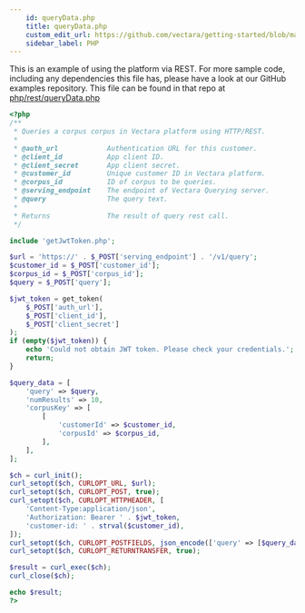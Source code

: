 ```yaml
---
    id: queryData.php
    title: queryData.php
    custom_edit_url: https://github.com/vectara/getting-started/blob/main/language-examples/php/rest/queryData.php
    sidebar_label: PHP
---
```


This is an example of using the platform via REST.  For more sample code, including any dependencies this file has, please have a look at our GitHub examples repository.  This file can be found in that repo at <a href="https://github.com/vectara/getting-started/tree/main/language-examples/php/rest/queryData.php">php/rest/queryData.php</a>

```php title="php/rest/queryData.php"
<?php
/**
 * Queries a corpus corpus in Vectara platform using HTTP/REST.
 *
 * @auth_url            Authentication URL for this customer.
 * @client_id           App client ID.
 * @client_secret       App client secret.
 * @customer_id         Unique customer ID in Vectara platform.
 * @corpus_id           ID of corpus to be queries.
 * @serving_endpoint    The endpoint of Vectara Querying server.
 * @query               The query text.
 *
 * Returns              The result of query rest call.
 */

include 'getJwtToken.php';

$url = 'https://' . $_POST['serving_endpoint'] . '/v1/query';
$customer_id = $_POST['customer_id'];
$corpus_id = $_POST['corpus_id'];
$query = $_POST['query'];

$jwt_token = get_token(
    $_POST['auth_url'],
    $_POST['client_id'],
    $_POST['client_secret']
);
if (empty($jwt_token)) {
    echo 'Could not obtain JWT token. Please check your credentials.';
    return;
}

$query_data = [
    'query' => $query,
    'numResults' => 10,
    'corpusKey' => [
        [
            'customerId' => $customer_id,
            'corpusId' => $corpus_id,
        ],
    ],
];

$ch = curl_init();
curl_setopt($ch, CURLOPT_URL, $url);
curl_setopt($ch, CURLOPT_POST, true);
curl_setopt($ch, CURLOPT_HTTPHEADER, [
    'Content-Type:application/json',
    'Authorization: Bearer ' . $jwt_token,
    'customer-id: ' . strval($customer_id),
]);
curl_setopt($ch, CURLOPT_POSTFIELDS, json_encode(['query' => [$query_data]]));
curl_setopt($ch, CURLOPT_RETURNTRANSFER, true);

$result = curl_exec($ch);
curl_close($ch);

echo $result;
?>

```

